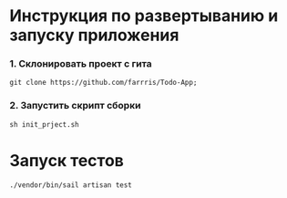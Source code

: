 # Инструкция по развертыванию и запуску приложения

### 1. Склонировать проект с гита
`git clone https://github.com/farrris/Todo-App;`
### 2. Запустить скрипт сборки
`sh init_prject.sh`
 
# Запуск тестов

`./vendor/bin/sail artisan test`